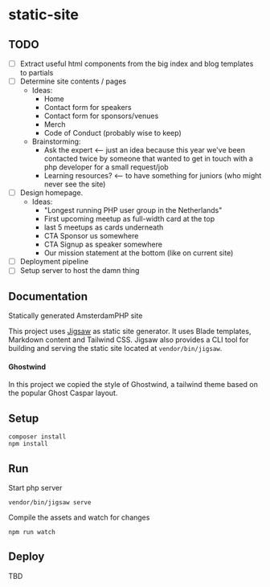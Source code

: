 # static-site

## TODO

- [ ] Extract useful html components from the big index and blog templates to partials
- [ ] Determine site contents / pages
  - Ideas:
    - Home
    - Contact form for speakers
    - Contact form for sponsors/venues
    - Merch
    - Code of Conduct (probably wise to keep)
  - Brainstorming:
    - Ask the expert <-- just an idea because this year we've been contacted twice by someone that wanted to get in touch with a php developer for a small request/job
    - Learning resources? <-- to have something for juniors (who might never see the site)
- [ ] Design homepage.
  - Ideas: 
    - "Longest running PHP user group in the Netherlands"
    - First upcoming meetup as full-width card at the top
    - last 5 meetups as cards underneath
    - CTA Sponsor us somewhere
    - CTA Signup as speaker somewhere
    - Our mission statement at the bottom (like on current site)
- [ ] Deployment pipeline
- [ ] Setup server to host the damn thing

## Documentation

Statically generated AmsterdamPHP site

This project uses [Jigsaw](https://jigsaw.tighten.com/docs/installation/) as static site generator.
It uses Blade templates, Markdown content and Tailwind CSS. 
Jigsaw also provides a CLI tool for building and serving the static site located at `vendor/bin/jigsaw`.

#### Ghostwind

In this project we copied the style of Ghostwind, a tailwind theme based on the popular Ghost Caspar layout.

## Setup

```
composer install
npm install
```

## Run

Start php server
```
vendor/bin/jigsaw serve
```

Compile the assets and watch for changes
```
npm run watch
```

## Deploy

TBD
